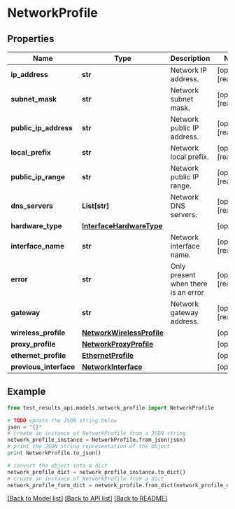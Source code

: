 # NetworkProfile


## Properties
Name | Type | Description | Notes
------------ | ------------- | ------------- | -------------
**ip_address** | **str** | Network IP address. | [optional] [readonly] 
**subnet_mask** | **str** | Network subnet mask. | [optional] [readonly] 
**public_ip_address** | **str** | Network public IP address. | [optional] [readonly] 
**local_prefix** | **str** | Network local prefix. | [optional] [readonly] 
**public_ip_range** | **str** | Network public IP range. | [optional] [readonly] 
**dns_servers** | **List[str]** | Network DNS servers. | [optional] [readonly] 
**hardware_type** | [**InterfaceHardwareType**](InterfaceHardwareType.md) |  | [optional] 
**interface_name** | **str** | Network interface name. | [optional] [readonly] 
**error** | **str** | Only present when there is an error | [optional] [readonly] 
**gateway** | **str** | Network gateway address. | [optional] [readonly] 
**wireless_profile** | [**NetworkWirelessProfile**](NetworkWirelessProfile.md) |  | [optional] 
**proxy_profile** | [**NetworkProxyProfile**](NetworkProxyProfile.md) |  | [optional] 
**ethernet_profile** | [**EthernetProfile**](EthernetProfile.md) |  | [optional] 
**previous_interface** | [**NetworkInterface**](NetworkInterface.md) |  | [optional] 

## Example

```python
from test_results_api.models.network_profile import NetworkProfile

# TODO update the JSON string below
json = "{}"
# create an instance of NetworkProfile from a JSON string
network_profile_instance = NetworkProfile.from_json(json)
# print the JSON string representation of the object
print NetworkProfile.to_json()

# convert the object into a dict
network_profile_dict = network_profile_instance.to_dict()
# create an instance of NetworkProfile from a dict
network_profile_form_dict = network_profile.from_dict(network_profile_dict)
```
[[Back to Model list]](../README.md#documentation-for-models) [[Back to API list]](../README.md#documentation-for-api-endpoints) [[Back to README]](../README.md)


